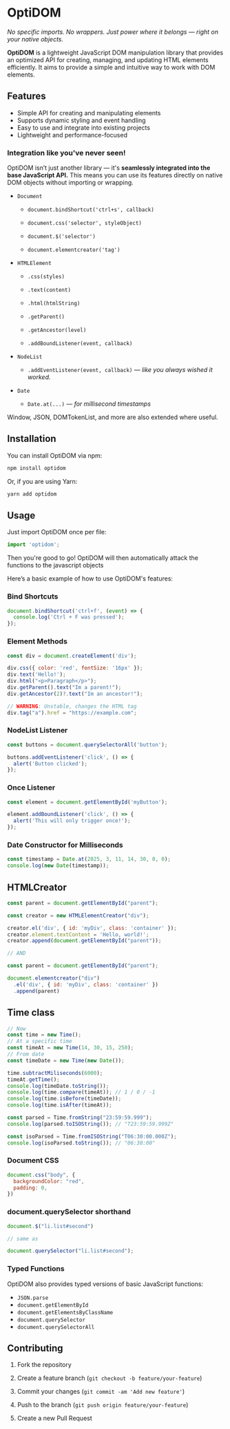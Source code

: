 # OptiDOM

*No specific imports. No wrappers. Just power where it belongs — right on your native objects.*

**OptiDOM** is a lightweight JavaScript DOM manipulation library that provides an optimized API for creating, managing, and updating HTML elements efficiently. It aims to provide a simple and intuitive way to work with DOM elements.

## Features
- Simple API for creating and manipulating elements
- Supports dynamic styling and event handling
- Easy to use and integrate into existing projects
- Lightweight and performance-focused

### Integration like you've never seen!
OptiDOM isn’t just another library — it's **seamlessly integrated into the base JavaScript API.** This means you can use its features directly on native DOM objects without importing or wrapping.
  
- `Document`

  - `document.bindShortcut('ctrl+s', callback)`

  - `document.css('selector', styleObject)`

  - `document.$('selector')`

  - `document.elementcreator('tag')`

- `HTMLElement`

  - `.css(styles)`

  - `.text(content)`

  - `.html(htmlString)`

  - `.getParent()`

  - `.getAncestor(level)`

  - `.addBoundListener(event, callback)`

- `NodeList`

  - `.addEventListener(event, callback)` — *like you always wished it worked.*

- `Date`

  - `Date.at(...)` — *for millisecond timestamps*

Window, JSON, DOMTokenList, and more are also extended where useful.

## Installation

You can install OptiDOM via npm:

```bash
npm install optidom
```
Or, if you are using Yarn:

```bash
yarn add optidom
```
## Usage

Just import OptiDOM once per file:

```js
import 'optidom';
```
Then you're good to go! OptiDOM will then automatically attack the functions to the javascript objects

Here’s a basic example of how to use OptiDOM's features:

### Bind Shortcuts
```js
document.bindShortcut('ctrl+f', (event) => {
  console.log('Ctrl + F was pressed');
});
```

### Element Methods
```js
const div = document.createElement('div');

div.css({ color: 'red', fontSize: '16px' });
div.text('Hello!');
div.html("<p>Paragraph</p>");
div.getParent().text("Im a parent!");
div.getAncestor(2)?.text("Im an ancestor!");

// WARNING: Unstable, changes the HTML tag
div.tag("a").href = "https://example.com";

```

### NodeList Listener
```js
const buttons = document.querySelectorAll('button');

buttons.addEventListener('click', () => {
  alert('Button clicked');
});
```

### Once Listener
```js
const element = document.getElementById('myButton');

element.addBoundListener('click', () => {
  alert('This will only trigger once!');
});
```

### Date Constructor for Milliseconds
```js
const timestamp = Date.at(2025, 3, 11, 14, 30, 0, 0);
console.log(new Date(timestamp));
```

## HTMLCreator

```js
const parent = document.getElementById("parent");

const creator = new HTMLElementCreator("div");

creator.el('div', { id: 'myDiv', class: 'container' });
creator.element.textContent = 'Hello, world!';
creator.append(document.getElementById("parent"));

// AND

const parent = document.getElementById("parent");

document.elementcreator("div")
  .el('div', { id: 'myDiv', class: 'container' })
  .append(parent)
```

## Time class
```js
// Now
const time = new Time();
// At a specific time
const timeAt = new Time(14, 30, 15, 250);
// From date
const timeDate = new Time(new Date());

time.subtractMiliseconds(6000);
timeAt.getTime();
console.log(timeDate.toString());
console.log(time.compare(timeAt)); // 1 / 0 / -1
console.log(time.isBefore(timeDate));
console.log(time.isAfter(timeAt));

const parsed = Time.fromString("23:59:59.999");
console.log(parsed.toISOString()); // "T23:59:59.999Z"

const isoParsed = Time.fromISOString("T06:30:00.000Z");
console.log(isoParsed.toString()); // "06:30:00"

```

### Document CSS
```js
document.css("body", {
  backgroundColor: "red",
  padding: 0,
})
```

### document.querySelector shorthand
```js
document.$("li.list#second")

// same as

document.querySelector("li.list#second");
```

### Typed Functions

OptiDOM also provides typed versions of basic JavaScript functions:
 - `JSON.parse`
 - `document.getElementById`
 - `document.getElementsByClassName`
 - `document.querySelector`
 - `document.querySelectorAll`


## Contributing

1. Fork the repository

2. Create a feature branch (`git checkout -b feature/your-feature`)

3. Commit your changes (`git commit -am 'Add new feature'`)

4. Push to the branch (`git push origin feature/your-feature`)

5. Create a new Pull Request